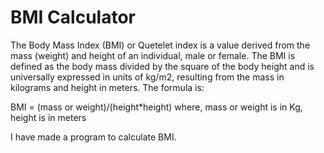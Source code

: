# BMI Calculator

The Body Mass Index (BMI) or Quetelet index is a value derived from the mass (weight) and height of an individual, male or female. The BMI is defined as the body mass divided by the square of the body height and is universally expressed in units of kg/m2, resulting from the mass in kilograms and height in meters. The formula is: 
 

BMI = (mass or weight)/(height*height)
where,
mass or weight is in Kg,
height is in meters

I have made a program to calculate BMI.
